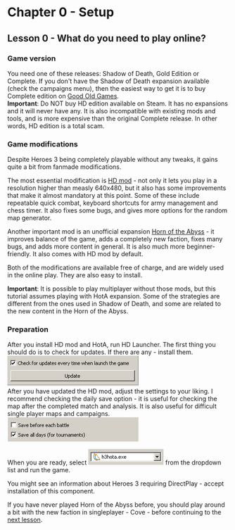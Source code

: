 # Chapter 0 - Setup
## Lesson 0 - What do you need to play online?

### Game version
You need one of these releases: Shadow of Death, Gold Edition or Complete. If you don't have the Shadow of Death expansion available (check the campaigns menu), then the easiest way to get it is to buy Complete edition on [Good Old Games](https://www.gog.com/game/heroes_of_might_and_magic_3_complete_edition).  
**Important**: Do NOT buy HD edition available on Steam. It has no expansions and it will never have any. It is also incompatible with existing mods and tools, and is more expensive than the original Complete release. In other words, HD edition is a total scam.

### Game modifications
Despite Heroes 3 being completely playable without any tweaks, it gains quite a bit from fanmade modifications.

The most essential modification is [HD mod](https://sites.google.com/site/heroes3hd/) - not only it lets you play in a resolution higher than measly 640x480, but it also has some improvements that make it almost mandatory at this point. Some of these include repeatable quick combat, keyboard shortcuts for army management and chess timer. It also fixes some bugs, and gives more options for the random map generator.

Another important mod is an unofficial expansion [Horn of the Abyss](http://heroescommunity.com/viewthread.php3?TID=39830) - it improves balance of the game, adds a completely new faction, fixes many bugs, and adds more content in general. It is also much more beginner-friendly. It also comes with HD mod by default.

Both of the modifications are available free of charge, and are widely used in the online play. They are also easy to install.

**Important**: It is possible to play multiplayer without those mods, but this tutorial assumes playing with HotA expansion. Some of the strategies are different from the ones used in Shadow of Death, and some are related to the new content in the Horn of the Abyss.

### Preparation
After you install HD mod and HotA, run HD Launcher. The first thing you should do is to check for updates. If there are any - install them.  
![update image](img/update.png)  
After you have updated the HD mod, adjust the settings to your liking. I recommend checking the daily save option - it is useful for checking the map after the completed match and analysis. It is also useful for difficult single player maps and campaigns.   
![save all days (for tournaments)](img/daily_save.png)

When you are ready, select
![h3hota.exe](img/dropdown.png) from the dropdown list and run the game.

You might see an information about Heroes 3 requiring DirectPlay - accept installation of this component.

If you have never played Horn of the Abyss before, you should play around a bit with the new faction in singleplayer - Cove - before continuing to the [next lesson](lesson001.md).

